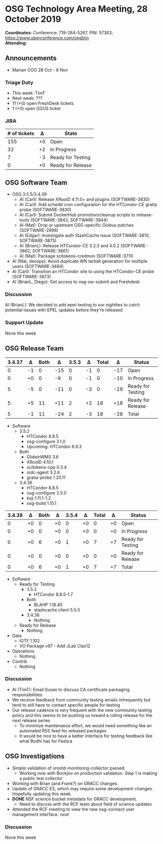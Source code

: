 # OSG Technology Area Meeting, 28 October 2019

**Coordinates:** Conference: 719-284-5267, PIN: 57363; <https://www.uberconference.com/osgblin>  
**Attending:**   


## Announcements

-   Marian OOO 28 Oct - 8 Nov


### Triage Duty

-   This week: TimT
-   Next week: ???
-   11 (+0) open FreshDesk tickets
-   1 (+0) open GGUS ticket


### JIRA

| # of tickets | &Delta; | State             |
|------------ |------- |----------------- |
| 155          | +0      | Open              |
| 32           | +2      | In Progress       |
| 7            | -3      | Ready for Testing |
| 0            | +0      | Ready for Release |


## OSG Software Team

-   OSG 3.5.5/3.4.39  
    -   AI (Carl): Release XRootD 4.11.0+ and plugins (SOFTWARE-3830)
    -   AI (Carl): Add schedd cron configuration for the HTCondor-CE gratia probe (SOFTWARE-3830)
    -   AI (Carl): Submit DockerHub promotion/cleanup scripts to release-tools (SOFTWARE-3843, SOFTWARE-3844)
    -   AI (Mat): Drop or upstream OSG-specific Globus patches (SOFTWARE-2996)
    -   AI (Edgar): Investigate auth StashCache issue (SOFTWARE-3810, SOFTWARE-3875)
    -   AI (BrianL): Release HTCondor-CE 3.2.3 and 4.0.2 (SOFTWARE-3862, SOFTWARE-3861)
    -   AI (Mat): Package scitokens-credmon (SOFTWARE-3711)
-   AI (Mat, devops): Avoid duplicate WN tarball generation for multiple users (SOFTWARE-3484)
-   AI (Carl): Transition an HTCondor site to using the HTCondor-CE probe (SOFTWARE-3873)
-   AI (BrianL, Diego): Get access to osg-sw-submit and Freshdesk


### Discussion

AI (BrianL): We decided to add epel-testing to our nightlies to catch potential issues with EPEL updates before they're released  


### Support Update

None this week  


## OSG Release Team

| 3.4.37 | &Delta; | Both | &Delta; | 3.5.3 | &Delta; | Total | &Delta; | Status            |
| ------ | ------- | ---- | ------- | ----- | ------- | ----- | ------- | ----------------- |
| 0      | -1      | 0    | -15     | 0     | -1      | 0     | -17     | Open              |
| 0      | +0      | 0    | -9      | 0     | -1      | 0     | -10     | In Progress       |
| 5      | -5      | 0    | -11     | 0     | -3      | 0     | -19     | Ready for Testing |
| 5      | +5      | 11   | +11     | 2     | +2      | 18    | +18     | Ready for Release |
| 5      | -1      | 11   | -24     | 2     | -3      | 18    | -28     | Total             |

-   Software  
    -   3.5.2  
        -   HTCondor 8.8.5
        -   osg-configure 3.1.0
        -   Upcoming: HTCondor 8.9.3
    -   Both  
        -   GlideinWMS 3.6
        -   XRootD 4.10.1
        -   scitokens-cpp 0.3.4
        -   oidc-agent 3.2.6
        -   gratia-probe 1.20.11
    -   3.4.36  
        -   HTCondor 8.8.5
        -   osg-configure 2.5.0
        -   koji 1.11.1-1.2
        -   osg-build 1.15.1

| 3.4.38 | &Delta; | Both | &Delta; | 3.5.4 | &Delta; | Total | &Delta; | Status            |
| ------ | ------- | ---- | ------- | ----- | ------- | ----- | ------- | ----------------- |
| 0      | +0      | 0    | +0      | 0     | +0      | 0     | +0      | Open              |
| 0      | +0      | 0    | +0      | 0     | +0      | 0     | +0      | In Progress       |
| 0      | +0      | 6    | +0      | 1     | +0      | 7     | +7      | Ready for Testing |
| 0      | +0      | 0    | +0      | 0     | +0      | 0     | +0      | Ready for Release |
| 0      | +0      | 6    | +0      | 1     | +0      | 7     | +7      | Total             |

-   Software  
    -   Ready for Testing  
        -   3.5.2  
            -   HTCondor 8.8.5-1.7
        -   Both  
            -   BLAHP 1.18.45
            -   stashcache client 5.5.0
        -   3.4.36  
            -   Nothing
    -   Ready for Release  
        -   Nothing
-   Data  
    -   IGTF 1.102
    -   VO Package v97 - Add JLab Clas12
-   Operations  
    -   Nothing
-   Contrib  
    -   Nothing


### Discussion

-   AI (TimT): Email Susan to discuss CA certificate packaging responsibilities
-   We receive feedback from community testing emails infrequently but tend to still have to contact specific people for testing
-   Our release cadence is very frequent with the new community testing policy and this seems to be pushing us toward a rolling release for the next release series  
    -   To minimize maintenance effort, we would need something like an automated RSS feed for released packages
    -   It would be nice to have a better interface for testing feedback like what Bodhi has for Fedora


## OSG Investigations

-   Simple validation of xrootd-monitoring-collector passed.  
    -   Working now with Bockjoo on production validation.  Step 1 is making a public test collector
-   Working with Brian (and Frank?) on GRACC changes.
-   Update of GRACC ES, which may require some development changes.  Hopefully updating this week.
-   **DONE** NSF science bucket metadata for GRACC development.  
    -   Need to discuss with the RCF team about field of science updates
-   Attended the RCF meeting to view the new osg-connect user management interface. *neat*


### Discussion

None this week
